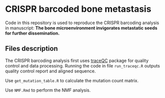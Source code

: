 # CRISPR barcoded bone metastasis

Code in this repository is used to reproduce the CRISPR barcoding analysis in manuscript: **The bone microenvironment invigorates metastatic seeds for further dissemination.**

## Files description

The CRISPR barcoding analysis first uses [traceQC](https://github.com/LiuzLab/TraceQC/) package for quality control and data processing. Running the code in file ```run_traceqc.R``` outputs quality control report and aligned sequence.

Use ```get_mutation_table.R``` to calculate the mutation count matrix.

Use ```NMF.Rmd``` to perform the NMF analysis.

